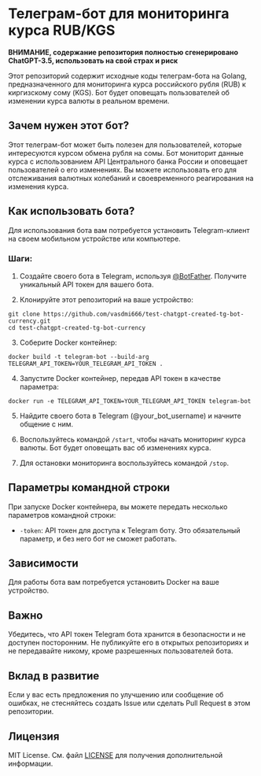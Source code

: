 # Телеграм-бот для мониторинга курса RUB/KGS

**ВНИМАНИЕ, содержание репозитория полностью сгенерировано ChatGPT-3.5, использовать на свой страх и риск**

Этот репозиторий содержит исходные коды телеграм-бота на Golang, предназначенного для мониторинга курса российского рубля (RUB) к киргизскому сому (KGS). Бот будет оповещать пользователей об изменении курса валюты в реальном времени.

## Зачем нужен этот бот?

Этот телеграм-бот может быть полезен для пользователей, которые интересуются курсом обмена рубля на сомы. Бот мониторит данные курса с использованием API Центрального банка России и оповещает пользователей о его изменениях. Вы можете использовать его для отслеживания валютных колебаний и своевременного реагирования на изменения курса.

## Как использовать бота?

Для использования бота вам потребуется установить Telegram-клиент на своем мобильном устройстве или компьютере.

### Шаги:

1. Создайте своего бота в Telegram, используя [@BotFather](https://t.me/BotFather). Получите уникальный API токен для вашего бота.

2. Клонируйте этот репозиторий на ваше устройство:

```
git clone https://github.com/vasdmi666/test-chatgpt-created-tg-bot-currency.git
cd test-chatgpt-created-tg-bot-currency
```

3. Соберите Docker контейнер:

```
docker build -t telegram-bot --build-arg TELEGRAM_API_TOKEN=YOUR_TELEGRAM_API_TOKEN .
```

4. Запустите Docker контейнер, передав API токен в качестве параметра:

```
docker run -e TELEGRAM_API_TOKEN=YOUR_TELEGRAM_API_TOKEN telegram-bot
```

5. Найдите своего бота в Telegram (@your_bot_username) и начните общение с ним.

6. Воспользуйтесь командой `/start`, чтобы начать мониторинг курса валюты. Бот будет оповещать вас об изменениях курса.

7. Для остановки мониторинга воспользуйтесь командой `/stop`.

## Параметры командной строки

При запуске Docker контейнера, вы можете передать несколько параметров командной строки:

- `-token`: API токен для доступа к Telegram боту. Это обязательный параметр, и без него бот не сможет работать.

## Зависимости

Для работы бота вам потребуется установить Docker на ваше устройство.

## Важно

Убедитесь, что API токен Telegram бота хранится в безопасности и не доступен посторонним. Не публикуйте его в открытых репозиториях и не передавайте никому, кроме разрешенных пользователей бота.

## Вклад в развитие

Если у вас есть предложения по улучшению или сообщение об ошибках, не стесняйтесь создать Issue или сделать Pull Request в этом репозитории.

## Лицензия

MIT License. См. файл [LICENSE](LICENSE) для получения дополнительной информации.